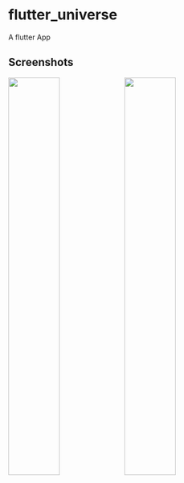 # flutter_universe

A flutter App

## Screenshots

<img src="https://user-images.githubusercontent.com/46304263/153064403-81e0ed4b-e8ee-41fa-8ae6-3ae65fb5221d.png" width="45%"></img> <img src="https://user-images.githubusercontent.com/46304263/153064658-f2034107-4cbe-48fd-b05b-8e69176cc94b.png" width="45%"></img> 
